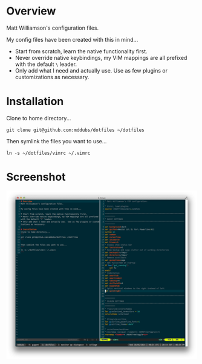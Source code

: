 # Overview
Matt Williamson's configuration files.

My config files have been created with this in mind...

* Start from scratch, learn the native functionality first.
* Never override native keybindings, my VIM mappings are all prefixed with the default `\` leader.
* Only add what I need and actually use.  Use as few plugins or customizations as necessary.

# Installation
Clone to home directory...
```
git clone git@github.com:mddubs/dotfiles ~/dotfiles
```

Then symlink the files you want to use...
```
ln -s ~/dotfiles/vimrc ~/.vimrc
```

# Screenshot
![Alt text](/screenshot.png?raw=true)
